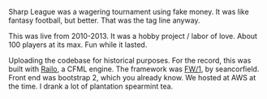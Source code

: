 Sharp League was a wagering tournament using fake money. It was like fantasy football, but better. That was the tag line anyway. 

This was live from 2010-2013. It was a hobby project / labor of love. About 100 players at its max. Fun while it lasted. 

Uploading the codebase for historical purposes. For the record, this was built with [Railo](https://github.com/getrailo/railo), a CFML engine. The framework was [FW/1](https://github.com/framework-one/fw1), by seancorfield. Front end was bootstrap 2, which you already know. We hosted at AWS at the time. I drank a lot of plantation spearmint tea.
